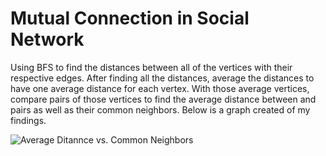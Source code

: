 # Mutual Connection in Social Network
Using BFS to find the distances between all of the vertices with their respective edges. After finding all the distances, average the distances to have one average distance for each vertex. With those average vertices, compare pairs of those vertices to find the average distance between and pairs as well as their common neighbors. Below is a graph created of my findings.

![Average Ditannce vs. Common Neighbors](findings.jpg)
